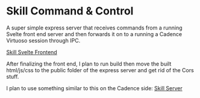 # Skill Command & Control

A super simple express server that receives commands from a running Svelte front end server and then forwards it on to a running a Cadence Virtuoso session through IPC.

[Skill Svelte Frontend](https://github.com/submicron13/skill-svelte)

After finalizing the front end, I plan to run build then move the built html/js/css to the public folder of the express server and get rid of the Cors stuff.

I plan to use something similar to this on the Cadence side:
[Skill Server](https://community.cadence.com/cadence_technology_forums/f/custom-ic-skill/12956/sending-skill-commands-to-a-running-instance-of-icfb)